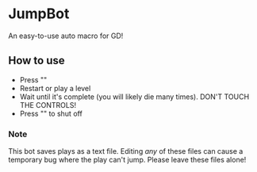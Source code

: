 # JumpBot
An easy-to-use auto macro for GD! 

## How to use
* Press ""
* Restart or play a level
* Wait until it's complete (you will likely die many times). DON'T TOUCH THE CONTROLS!
* Press "" to shut off
### Note
This bot saves plays as a text file. Editing *any* of these files can cause a temporary bug where the play can't jump. Please leave these files alone!
